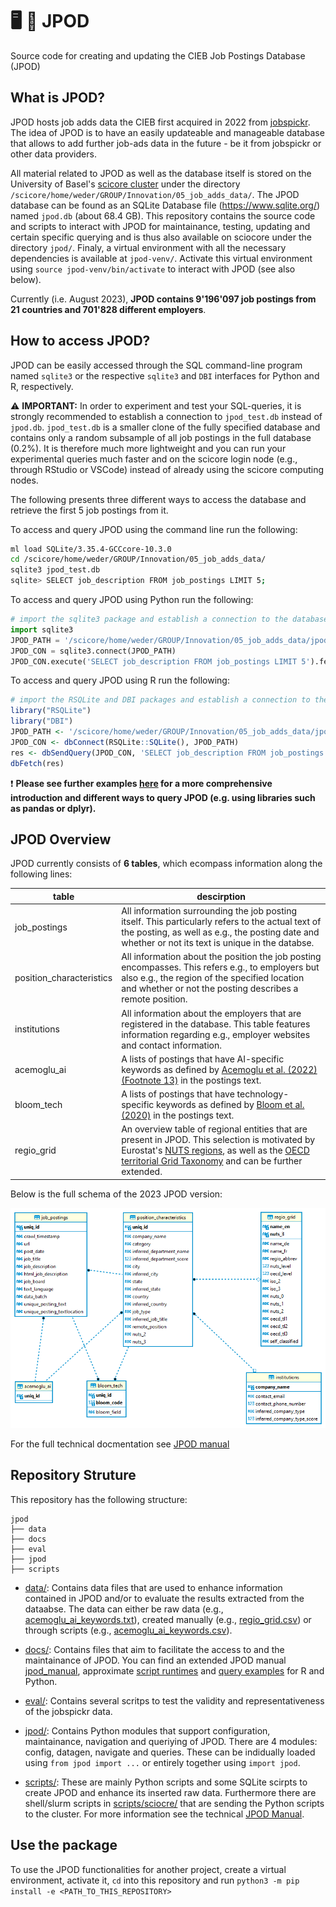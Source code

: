 # :desktop_computer: :floppy_disk: JPOD

Source code for creating and updating the CIEB Job Postings Database (JPOD)

## What is JPOD?
JPOD hosts job adds data the CIEB first acquired in 2022 from <a href='https://www.jobspikr.com/'>jobspickr</a>. The idea of JPOD is to have an easily updateable and manageable database that allows to add further job-ads data in the future - be it from jobspickr or other data providers. 

All material related to JPOD as well as the database itself is stored on the University of Basel's [scicore cluster](https://scicore.unibas.ch/) under the directory `/scicore/home/weder/GROUP/Innovation/05_job_adds_data/`. The JPOD database can be found as an SQLite Database file (https://www.sqlite.org/) named `jpod.db` (about 68.4 GB). This repository contains the source code and scripts to interact with JPOD for maintainance, testing, updating and certain specific querying and is thus also available on sciocore under the directory `jpod/`. Finaly, a virtual environment with all the necessary dependencies is available at `jpod-venv/`. Activate this virtual environment using `source jpod-venv/bin/activate` to interact with JPOD (see also below).

Currently (i.e. August 2023), **JPOD contains 9'196'097 job postings from 21 countries and 701'828 different employers**.

## How to access JPOD?

JPOD can be easily accessed through the SQL command-line program named `sqlite3` or the respective `sqlite3` and `DBI` interfaces for Python and R, respectively. 

:warning: **IMPORTANT:** In order to experiment and test your SQL-queries, it is strongly recommended to establish a connection to `jpod_test.db` instead of `jpod.db`. `jpod_test.db` is a smaller clone of the fully specified database and contains only a random subsample of all job postings in the full database (0.2\%). It is therefore much more lightweight and you can run your experimental queries much faster and on the scicore login node (e.g., through RStudio or VSCode) instead of already using the scicore computing nodes.

The following presents three different ways to access the database and retrieve the first 5 job postings from it.

To access and query JPOD using the command line run the following:
```bash
ml load SQLite/3.35.4-GCCcore-10.3.0
cd /scicore/home/weder/GROUP/Innovation/05_job_adds_data/
sqlite3 jpod_test.db
sqlite> SELECT job_description FROM job_postings LIMIT 5;
```

To access and query JPOD using Python run the following:
```python
# import the sqlite3 package and establish a connection to the database
import sqlite3
JPOD_PATH = '/scicore/home/weder/GROUP/Innovation/05_job_adds_data/jpod_test.db'
JPOD_CON = sqlite3.connect(JPOD_PATH)
JPOD_CON.execute('SELECT job_description FROM job_postings LIMIT 5').fetchall()
```

To access and query JPOD using R run the following:
```R
# import the RSQLite and DBI packages and establish a connection to the database
library("RSQLite")
library("DBI")
JPOD_PATH <- '/scicore/home/weder/GROUP/Innovation/05_job_adds_data/jpod_test.db'
JPOD_CON <- dbConnect(RSQLite::SQLite(), JPOD_PATH)
res <- dbSendQuery(JPOD_CON, 'SELECT job_description FROM job_postings LIMIT 5')
dbFetch(res)
```

:exclamation: **Please see further examples <a href='./examples/'>here</a> for a more comprehensive introduction and different ways to query JPOD (e.g. using libraries such as pandas or dplyr).**

## JPOD Overview

JPOD currently consists of **6 tables**, which ecompass information along the following lines:

table|descirption
---|---
job_postings|All information surrounding the job posting itself. This particularly refers to the actual text of the posting, as well as e.g., the posting date and whether or not its text is unique in the databse.
position_characteristics|All information about the position the job posting encompasses. This refers e.g., to employers but also e.g., the region of the specified location and whether or not the posting describes a remote position.
institutions|All information about the employers that are registered in the database. This table features information regarding e.g., employer websites and contact information.
acemoglu_ai|A lists of postings that have AI-specific keywords as defined by <a href='https://www.journals.uchicago.edu/doi/full/10.1086/718327'>Acemoglu et al. (2022) (Footnote 13)</a> in the postings text.  
bloom_tech|A lists of postings that have technology-specific keywords as defined by <a href='https://www.nber.org/papers/w28999'>Bloom et al. (2020)</a> in the postings text.
regio_grid|An overview table of regional entities that are present in JPOD. This selection is motivated by Eurostat's [NUTS regions](https://ec.europa.eu/eurostat/web/nuts/background/), as well as the [OECD territorial Grid Taxonomy](https://www.oecd.org/regional/regional-statistics/territorial-grid.pdf) and can be further extended.

Below is the full schema of the 2023 JPOD version:

![jpod_schema](./docs/figures/jpod_schema_2023.png)


For the full technical docmentation see <a href='./docs/jpod_manual.md'>JPOD manual</a>

## Repository Struture

This repository has the following structure:
```
jpod
├── data
├── docs
├── eval
├── jpod
├── scripts
```

- [data/](./data/): Contains data files that are used to enhance information contained in JPOD and/or to evaluate the results extracted from the dataabse. The data can either be raw data (e.g., [acemoglu_ai_keywords.txt](./data/acemoglu_ai_keywords.txt)), created manually (e.g., [regio_grid.csv](./data/regio_grid.csv)) or through scripts (e.g., [acemoglu_ai_keywords.csv](./data/acemoglu_ai_keywords.csv)).

- [docs/](./docs/): Contains files that aim to facilitate the access to and the maintainance of JPOD. You can find an extended JPOD manual [jpod_manual](./docs/jpod_manual.md), approximate [script runtimes](./docs/runtimes.md) and [query examples](./docs/examples/) for R and Python.

- [eval/](./eval/): Contains several scritps to test the validity and representativeness of the jobspickr data.

- [jpod/](./jpod/): Contains Python modules that support configuration, maintainance, navigation and queriying of JPOD. There are 4 modules: config, datagen, navigate and queries. These can be indidually loaded using `from jpod import ...` or entirely together using `import jpod`.

- [scripts/](./scripts/): These are mainly Python scripts and some SQLite scirpts to create JPOD and enhance its inserted raw data. Furthermore there are shell/slurm scripts in [scripts/sciocre/](./scripts/scicore/) that are sending the Python scripts to the cluster. For more information see the technical [JPOD Manual](./docs/jpod_manual.md).

## Use the package

To use the JPOD functionalities for another project, create a virtual environment, activate it, `cd` into this repository and run
`python3 -m pip install -e <PATH_TO_THIS_REPOSITORY>`


